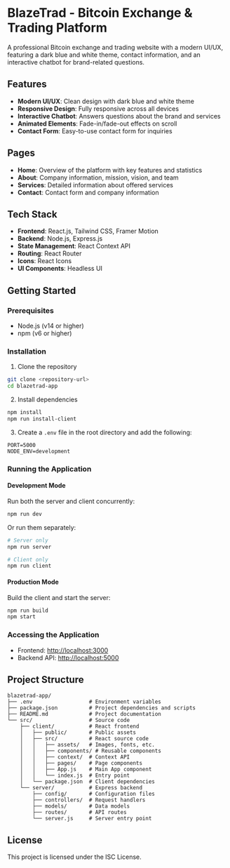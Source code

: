 # BlazeTrad - Bitcoin Exchange & Trading Platform

A professional Bitcoin exchange and trading website with a modern UI/UX, featuring a dark blue and white theme, contact information, and an interactive chatbot for brand-related questions.

## Features

- **Modern UI/UX**: Clean design with dark blue and white theme
- **Responsive Design**: Fully responsive across all devices
- **Interactive Chatbot**: Answers questions about the brand and services
- **Animated Elements**: Fade-in/fade-out effects on scroll
- **Contact Form**: Easy-to-use contact form for inquiries

## Pages

- **Home**: Overview of the platform with key features and statistics
- **About**: Company information, mission, vision, and team
- **Services**: Detailed information about offered services
- **Contact**: Contact form and company information

## Tech Stack

- **Frontend**: React.js, Tailwind CSS, Framer Motion
- **Backend**: Node.js, Express.js
- **State Management**: React Context API
- **Routing**: React Router
- **Icons**: React Icons
- **UI Components**: Headless UI

## Getting Started

### Prerequisites

- Node.js (v14 or higher)
- npm (v6 or higher)

### Installation

1. Clone the repository

```bash
git clone <repository-url>
cd blazetrad-app
```

2. Install dependencies

```bash
npm install
npm run install-client
```

3. Create a `.env` file in the root directory and add the following:

```
PORT=5000
NODE_ENV=development
```

### Running the Application

#### Development Mode

Run both the server and client concurrently:

```bash
npm run dev
```

Or run them separately:

```bash
# Server only
npm run server

# Client only
npm run client
```

#### Production Mode

Build the client and start the server:

```bash
npm run build
npm start
```

### Accessing the Application

- Frontend: [http://localhost:3000](http://localhost:3000)
- Backend API: [http://localhost:5000](http://localhost:5000)

## Project Structure

```
blazetrad-app/
├── .env                  # Environment variables
├── package.json          # Project dependencies and scripts
├── README.md             # Project documentation
└── src/                  # Source code
    ├── client/           # React frontend
    │   ├── public/       # Public assets
    │   ├── src/          # React source code
    │   │   ├── assets/   # Images, fonts, etc.
    │   │   ├── components/ # Reusable components
    │   │   ├── context/  # Context API
    │   │   ├── pages/    # Page components
    │   │   ├── App.js    # Main App component
    │   │   └── index.js  # Entry point
    │   └── package.json  # Client dependencies
    └── server/           # Express backend
        ├── config/       # Configuration files
        ├── controllers/  # Request handlers
        ├── models/       # Data models
        ├── routes/       # API routes
        └── server.js     # Server entry point
```

## License

This project is licensed under the ISC License.